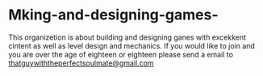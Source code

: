 # Mking-and-designing-games-
This organizetion is about building and designing ganes with excekkent cintent as well as level design and mechanics. If you would like to join and you are over the age of eighteen or eighteen please send a email to thatguywiththeperfectsoulmate@gmail.com

